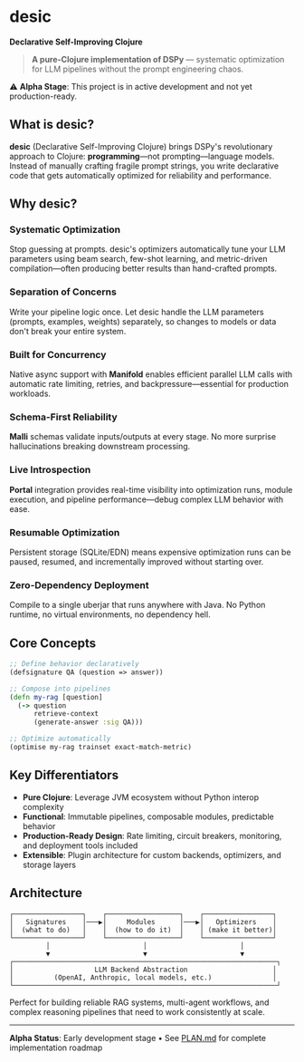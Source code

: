 # desic
**Declarative Self-Improving Clojure**

> **A pure-Clojure implementation of DSPy** — systematic optimization for LLM pipelines without the prompt engineering chaos.

⚠️ **Alpha Stage**: This project is in active development and not yet production-ready.

## What is desic?

**desic** (Declarative Self-Improving Clojure) brings DSPy's revolutionary approach to Clojure: **programming**—not prompting—language models. Instead of manually crafting fragile prompt strings, you write declarative code that gets automatically optimized for reliability and performance.

## Why desic?

### **Systematic Optimization**
Stop guessing at prompts. desic's optimizers automatically tune your LLM parameters using beam search, few-shot learning, and metric-driven compilation—often producing better results than hand-crafted prompts.

### **Separation of Concerns** 
Write your pipeline logic once. Let desic handle the LLM parameters (prompts, examples, weights) separately, so changes to models or data don't break your entire system.

### **Built for Concurrency**
Native async support with **Manifold** enables efficient parallel LLM calls with automatic rate limiting, retries, and backpressure—essential for production workloads.

### **Schema-First Reliability**
**Malli** schemas validate inputs/outputs at every stage. No more surprise hallucinations breaking downstream processing.

### **Live Introspection**
**Portal** integration provides real-time visibility into optimization runs, module execution, and pipeline performance—debug complex LLM behavior with ease.

### **Resumable Optimization**
Persistent storage (SQLite/EDN) means expensive optimization runs can be paused, resumed, and incrementally improved without starting over.

### **Zero-Dependency Deployment**
Compile to a single uberjar that runs anywhere with Java. No Python runtime, no virtual environments, no dependency hell.

## Core Concepts

```clojure
;; Define behavior declaratively
(defsignature QA (question => answer))

;; Compose into pipelines  
(defn my-rag [question]
  (-> question
      retrieve-context
      (generate-answer :sig QA)))

;; Optimize automatically
(optimise my-rag trainset exact-match-metric)
```

## Key Differentiators

- **Pure Clojure**: Leverage JVM ecosystem without Python interop complexity
- **Functional**: Immutable pipelines, composable modules, predictable behavior  
- **Production-Ready Design**: Rate limiting, circuit breakers, monitoring, and deployment tools included
- **Extensible**: Plugin architecture for custom backends, optimizers, and storage layers

## Architecture

```
┌─────────────────┐    ┌──────────────────┐    ┌─────────────────┐
│   Signatures    │───▶│     Modules      │───▶│   Optimizers    │
│  (what to do)   │    │  (how to do it)  │    │ (make it better)│
└─────────────────┘    └──────────────────┘    └─────────────────┘
         │                       │                       │
         ▼                       ▼                       ▼
┌─────────────────────────────────────────────────────────────────┐
│                    LLM Backend Abstraction                     │
│          (OpenAI, Anthropic, local models, etc.)               │
└─────────────────────────────────────────────────────────────────┘
```

Perfect for building reliable RAG systems, multi-agent workflows, and complex reasoning pipelines that need to work consistently at scale.

---

**Alpha Status**: Early development stage • See [PLAN.md](PLAN.md) for complete implementation roadmap 